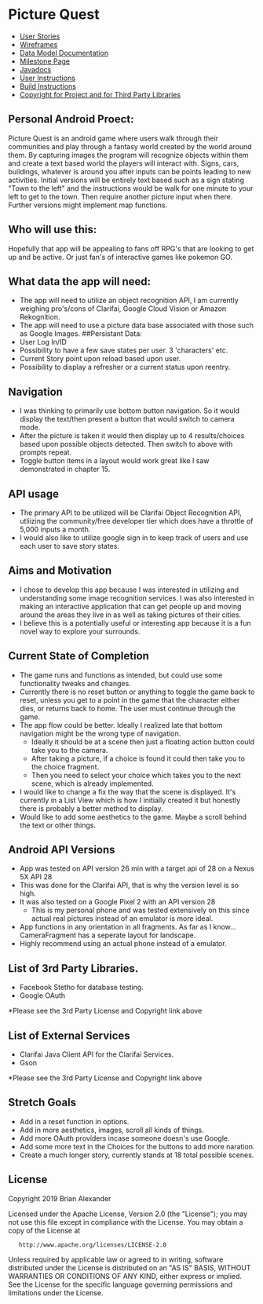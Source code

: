 # Picture Quest

* [User Stories](docs/user-stories.md)
* [Wireframes](docs/wireframes.md)
* [Data Model Documentation](docs/entitymodel.md)
* [Milestone Page](docs/milestone.md)
* [Javadocs](docs/api/overview-summary.html)
* [User Instructions](docs/userinstructions.md)
* [Build Instructions](docs/buildinstructions.md)
* [Copyright for Project and for Third Party Libraries](docs/license.md)

## Personal Android Proect:
Picture Quest is an android game where users walk through their communities and play through a fantasy world created by the world around them. By capturing images the program will recognize objects within them and create a text based world the players will interact with. Signs, cars, buildings, whatever is around you after inputs can be points leading to new activities. Initial versions will be entirely text based such as a sign stating "Town to the left" and the instructions would be walk for one minute to your left to get to the town. Then require another picture input when there. Further versions might implement map functions.

## Who will use this:
Hopefully that app will be appealing to fans off RPG's that are looking to get up and be active. Or just fan's of interactive games like pokemon GO.

## What data the app will need:
* The app will need to utilize an object recognition API, I am currently weighing pro's/cons of Clarifai, Google Cloud Vision or Amazon Rekognition.
* The app will need to use a picture data base associated with those such as Google Images.
##Persistant Data:
* User Log In/ID
* Possibility to have a few save states per user. 3 'characters' etc.
* Current Story point upon reload based upon user.
* Possibility to display a refresher or a current status upon reentry.
## Navigation
* I was thinking to primarily use bottom button navigation. So it would display the text/then present a button that would switch to camera mode.
* After the picture is taken it would then display up to 4 results/choices based upon possible objects detected. Then switch to above with prompts repeat.
* Toggle button items in a layout would work great like I saw demonstrated in chapter 15.

## API usage
* The primary API to be utilized will be Clarifai Object Recognition API, utliizing the community/free developer tier which does have a throttle of 5,000 inputs a month. 
* I would also like to utilize google sign in to keep track of users and use each user to save story states. 

## Aims and Motivation 
* I chose to develop this app because I was interested in utilizing and understanding some image recognition services. I was also interested in making an interactive application that can get people up and moving around the areas they live in as well as taking pictures of their cities.
* I believe this is a potentially useful or interesting app because it is a fun novel way to explore your surrounds.

## Current State of Completion
* The game runs and functions as intended, but could use some functionality tweaks and changes. 
* Currently there is no reset button or anything to toggle the game back to reset, unless you get to a point in the game that the character either dies, or returns back to home. The user must continue through the game. 
* The app flow could be better. Ideally I realized late that bottom navigation might be the wrong type of navigation. 
   * Ideally it should be at a scene then just a floating action button could take you to the camera. 
   * After taking a picture, if a choice is found it could then take you to the choice fragment. 
   * Then you need to select your choice which takes you to the next scene, which is already implemented. 
* I would like to change a fix the way that the scene is displayed. It's currently in a List View which is how I initially created it but honestly there is probably a better method to display. 
* Would like to add some aesthetics to the game. Maybe a scroll behind the text or other things. 

## Android API Versions
* App was tested on API version 26 min with a target api of 28 on a Nexus 5X API 28
* This was done for the Clarifai API, that is why the version level is so high. 
* It was also tested on a Google Pixel 2 with an API version 28 
  * This is my personal phone and was tested extensively on this since actual real pictures instead of an emulator is more ideal.
* App functions in any orientation in all fragments. As far as I know... CameraFragment has a seperate layout for landscape.
* Highly recommend using an actual phone instead of a emulator. 

## List of 3rd Party Libraries. 
* Facebook Stetho for database testing.
* Google OAuth

*Please see the 3rd Party License and Copyright link above

## List of External Services
* Clarifai Java Client API for the Clarifai Services. 
* Gson 

*Please see the 3rd Party License and Copyright link above

## Stretch Goals
* Add in a reset function in options. 
* Add in more aesthetics, images, scroll all kinds of things. 
* Add more OAuth providers incase someone doesn's use Google. 
* Add some more text in the Choices for the buttons to add more naration. 
* Create a much longer story, currently stands at 18 total possible scenes. 

## License
 Copyright 2019 Brian Alexander 

   Licensed under the Apache License, Version 2.0 (the "License");
   you may not use this file except in compliance with the License.
   You may obtain a copy of the License at

       http://www.apache.org/licenses/LICENSE-2.0

   Unless required by applicable law or agreed to in writing, software
   distributed under the License is distributed on an "AS IS" BASIS,
   WITHOUT WARRANTIES OR CONDITIONS OF ANY KIND, either express or implied.
   See the License for the specific language governing permissions and
   limitations under the License.
